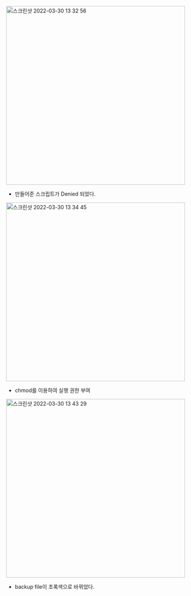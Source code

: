<img width="482" alt="스크린샷 2022-03-30 13 32 56" src="https://user-images.githubusercontent.com/70207093/160751913-5d24cf3c-a754-494f-8035-27fa52332809.png">

* 만들어준 스크립트가 Denied 되었다.
<img width="482" alt="스크린샷 2022-03-30 13 34 45" src="https://user-images.githubusercontent.com/70207093/160752086-30825283-67ae-41ed-917a-ef2aad92893c.png">

* chmod를 이용하여 실행 권한 부여
<img width="482" alt="스크린샷 2022-03-30 13 43 29" src="https://user-images.githubusercontent.com/70207093/160752957-e1ac324d-dcc3-45cd-9b27-ae8c7f24f2a9.png">

* backup file이 초록색으로 바뀌었다.
